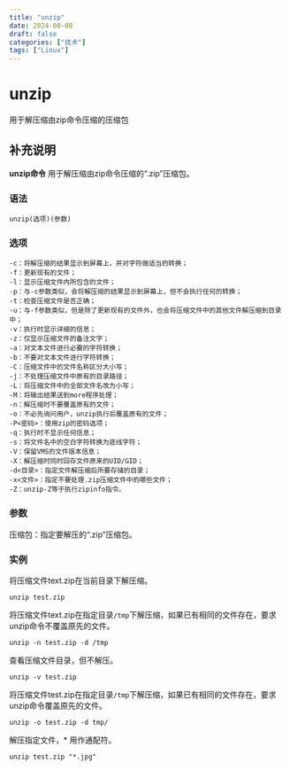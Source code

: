 ```yaml
---
title: "unzip"
date: 2024-08-08
draft: false
categories: ["技术"]
tags: ["Linux"]
---
```

unzip
===

用于解压缩由zip命令压缩的压缩包

## 补充说明

**unzip命令** 用于解压缩由zip命令压缩的“.zip”压缩包。

### 语法

```shell
unzip(选项)(参数)
```

### 选项

```shell
-c：将解压缩的结果显示到屏幕上，并对字符做适当的转换；
-f：更新现有的文件；
-l：显示压缩文件内所包含的文件；
-p：与-c参数类似，会将解压缩的结果显示到屏幕上，但不会执行任何的转换；
-t：检查压缩文件是否正确；
-u：与-f参数类似，但是除了更新现有的文件外，也会将压缩文件中的其他文件解压缩到目录中；
-v：执行时显示详细的信息；
-z：仅显示压缩文件的备注文字；
-a：对文本文件进行必要的字符转换；
-b：不要对文本文件进行字符转换；
-C：压缩文件中的文件名称区分大小写；
-j：不处理压缩文件中原有的目录路径；
-L：将压缩文件中的全部文件名改为小写；
-M：将输出结果送到more程序处理；
-n：解压缩时不要覆盖原有的文件；
-o：不必先询问用户，unzip执行后覆盖原有的文件；
-P<密码>：使用zip的密码选项；
-q：执行时不显示任何信息；
-s：将文件名中的空白字符转换为底线字符；
-V：保留VMS的文件版本信息；
-X：解压缩时同时回存文件原来的UID/GID；
-d<目录>：指定文件解压缩后所要存储的目录；
-x<文件>：指定不要处理.zip压缩文件中的哪些文件；
-Z：unzip-Z等于执行zipinfo指令。
```

### 参数

压缩包：指定要解压的“.zip”压缩包。

### 实例

将压缩文件text.zip在当前目录下解压缩。

```shell
unzip test.zip
```

将压缩文件text.zip在指定目录`/tmp`下解压缩，如果已有相同的文件存在，要求unzip命令不覆盖原先的文件。

```shell
unzip -n test.zip -d /tmp
```

查看压缩文件目录，但不解压。

```shell
unzip -v test.zip
```

将压缩文件test.zip在指定目录`/tmp`下解压缩，如果已有相同的文件存在，要求unzip命令覆盖原先的文件。

```shell
unzip -o test.zip -d tmp/
```

解压指定文件，* 用作通配符。
```shell
unzip test.zip "*.jpg"
```



